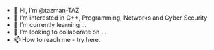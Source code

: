 - 👋 Hi, I’m @tazman-TAZ
- 👀 I’m interested in C++, Programming, Networks and Cyber Security
- 🌱 I’m currently learning ...
- 💞️ I’m looking to collaborate on ...
- 📫 How to reach me - try here.

<!---
tazman-TAZ/tazman-TAZ is a ✨ special ✨ repository because its `README.md` (this file) appears on your GitHub profile.
You can click the Preview link to take a look at your changes.
--->
